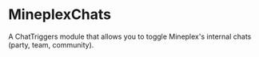# MineplexChats
A ChatTriggers module that allows you to toggle Mineplex's internal chats (party, team, community).
